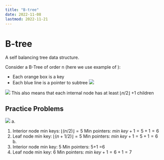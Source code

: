```yaml
---
title: "B-tree"
date: 2022-11-08
lastmod: 2022-11-21
---
```

# B-tree
A self balancing tree data structure.

Consider a B-Tree of order n (here we use example of [](Notes/Conventional%20Indexes.md#B%20Tree%20Index%7CB+Tree)):
- Each orange box is a key
- Each blue line is a pointer to subtree
![](https://i.imgur.com/1jSNPRN.png)

![](https://i.imgur.com/gYfysVX.png)
This also means that each internal node has  at least $\lfloor{n/2}\rfloor$ +1 children 
## Practice Problems
![](https://i.imgur.com/2am4T1y.png)
a.
1. Interior node min keys: $\lfloor(n/2)\rfloor=5$
	Min pointers: $min\ key + 1 = 5+1=6$
2. Leaf node min key: $\lfloor(n+1/2)\rfloor=5$
	Min pointers: $min\ key + 1 = 5+1=6$
b.
1. Interior node min key: 5
	Min pointers: 5+1 =6
2. Leaf node min key: 6
	Min pointers: $min\ key + 1 = 6+1=7$
